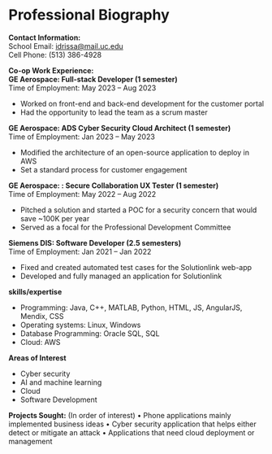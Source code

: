 # Professional Biography
**Contact Information:**<br>
School Email: idrissa@mail.uc.edu<br>
Cell Phone: (513) 386-4928<br>

**Co-op Work Experience:**<br>
**GE Aerospace: Full-stack Developer (1 semester)**<br>
Time of Employment: May 2023 – Aug 2023
- Worked on front-end and back-end development for the customer portal
- Had the opportunity to lead the team as a scrum master


**GE Aerospace: ADS Cyber Security Cloud Architect (1 semester)**<br>
Time of Employment: Jan 2023 – May 2023
- Modified the architecture of an open-source application to deploy in AWS
- Set a standard process for customer engagement

**GE Aerospace: : Secure Collaboration UX Tester  (1 semester)**<br>
Time of Employment: May 2022 – Aug 2022
- Pitched a solution and started a POC for a security concern that would save ~100K per year
- Served as a focal for the Professional Development Committee

**Siemens DIS: Software Developer (2.5 semesters)**<br>
Time of Employment: Jan 2021 – Jan 2022
- Fixed and created automated test cases for the Solutionlink web-app
- Developed and fully managed an application for Solutionlink


**skills/expertise**<br>
-	Programming: Java, C++, MATLAB, Python, HTML, JS, AngularJS, Mendix, CSS
-	Operating systems: Linux, Windows
-	Database Programming: Oracle SQL, SQL
-	Cloud: AWS

**Areas of Interest**<br>
-	Cyber security
-	AI and machine learning
-	Cloud
-	Software Development

**Projects Sought:** (In order of interest)
•	Phone applications mainly implemented business ideas
•	Cyber security application that helps either detect or mitigate an attack
•	Applications that need cloud deployment or management

